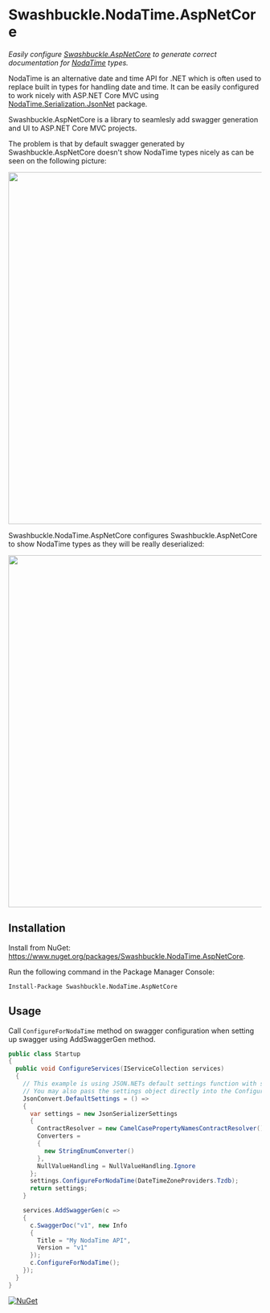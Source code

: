 # Swashbuckle.NodaTime.AspNetCore

*Easily configure [Swashbuckle.AspNetCore](https://github.com/domaindrivendev/Swashbuckle.AspNetCore) to generate correct documentation for [NodaTime](https://github.com/nodatime/nodatime) types.*

NodaTime is an alternative date and time API for .NET which is often used to replace built in types for handling date and time. It can be easily configured to work nicely with ASP.NET Core MVC using [NodaTime.Serialization.JsonNet](https://www.nuget.org/packages/NodaTime.Serialization.JsonNet) package.

Swashbuckle.AspNetCore is a library to seamlesly add swagger generation and UI to ASP.NET Core MVC projects.

The problem is that by default swagger generated by Swashbuckle.AspNetCore doesn't show NodaTime types nicely as can be seen on the following picture:

<img src="https://raw.githubusercontent.com/buvinghausen/Swashbuckle.NodaTime.AspNetCore/master/images/not-enabled.png" width="700">

Swashbuckle.NodaTime.AspNetCore configures Swashbuckle.AspNetCore to show NodaTime types as they will be really deserialized:

<img src="https://raw.githubusercontent.com/buvinghausen/Swashbuckle.NodaTime.AspNetCore/master/images/enabled.png" width="700">

## Installation

Install from NuGet: https://www.nuget.org/packages/Swashbuckle.NodaTime.AspNetCore.

Run the following command in the Package Manager Console:

```
Install-Package Swashbuckle.NodaTime.AspNetCore
```

## Usage

Call `ConfigureForNodaTime` method on swagger configuration when setting up swagger using AddSwaggerGen method.

```csharp
public class Startup
{
  public void ConfigureServices(IServiceCollection services)
  {
    // This example is using JSON.NETs default settings function with some sample overrides
    // You may also pass the settings object directly into the ConfigureForNodaTime function
    JsonConvert.DefaultSettings = () =>
    {
      var settings = new JsonSerializerSettings
      {
        ContractResolver = new CamelCasePropertyNamesContractResolver(),
        Converters =
        {
          new StringEnumConverter()
        },
        NullValueHandling = NullValueHandling.Ignore
      };
      settings.ConfigureForNodaTime(DateTimeZoneProviders.Tzdb);
      return settings;
    }

    services.AddSwaggerGen(c =>
    {
      c.SwaggerDoc("v1", new Info
      {
        Title = "My NodaTime API",
        Version = "v1"
      });
      c.ConfigureForNodaTime();
    });
  }
}
```

[![NuGet](https://img.shields.io/nuget/v/Swashbuckle.NodaTime.AspNetCore.svg)](https://www.nuget.org/packages/Swashbuckle.NodaTime.AspNetCore/)